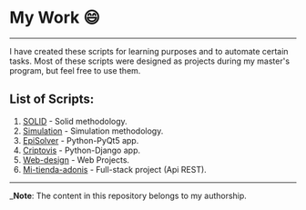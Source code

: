 # My Work 😄

<hr>

I have created these scripts for learning purposes and to automate certain tasks. Most of these scripts were designed as projects during my master's program, but feel free to use them.

## List of Scripts:

1. [SOLID](https://github.com/Bunkfer/SOLID) - Solid methodology.
2. [Simulation](https://github.com/Bunkfer/Simulacion/tree/main/Automatas) - Simulation methodology. 
3. [EpiSolver](https://github.com/Bunkfer/EpiSolver) - Python-PyQt5 app.
4. [Criptovis](https://github.com/Bunkfer/Criptovis-django) - Python-Django app.
5. [Web-design](https://github.com/Bunkfer/Web-Desing) - Web Projects.
6. [Mi-tienda-adonis](https://github.com/Bunkfer/Mi-tienda-adonis) - Full-stack project (Api REST).


<hr>

\_**Note**: The content in this repository belongs to my authorship.
